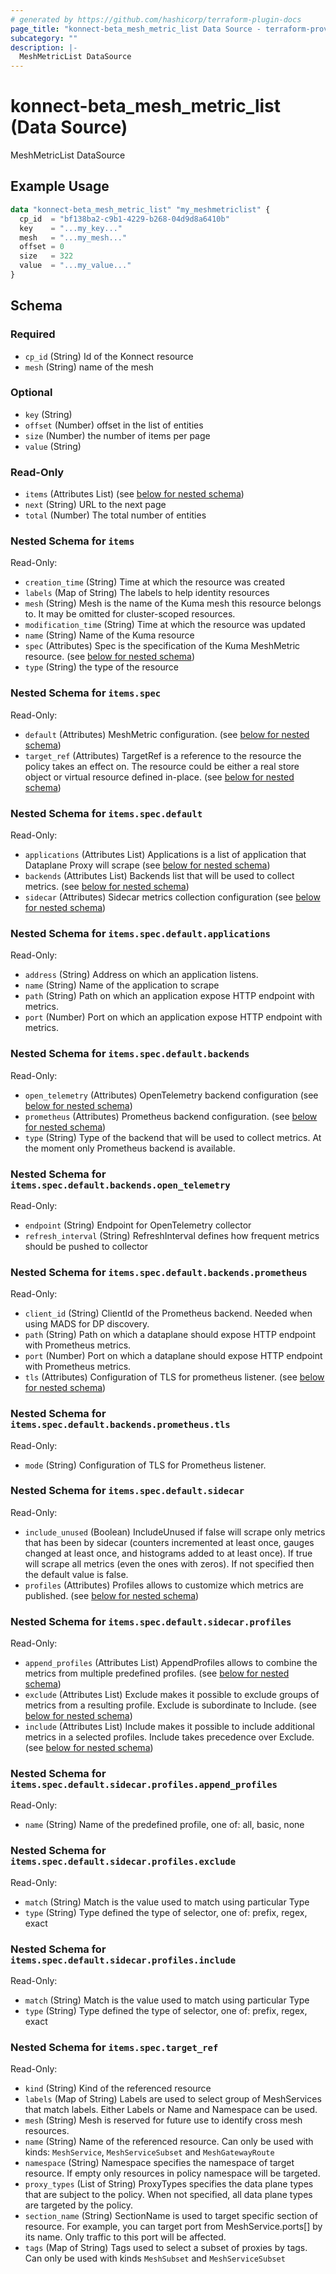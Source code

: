 ```yaml
---
# generated by https://github.com/hashicorp/terraform-plugin-docs
page_title: "konnect-beta_mesh_metric_list Data Source - terraform-provider-konnect-beta"
subcategory: ""
description: |-
  MeshMetricList DataSource
---
```


# konnect-beta_mesh_metric_list (Data Source)

MeshMetricList DataSource

## Example Usage

```terraform
data "konnect-beta_mesh_metric_list" "my_meshmetriclist" {
  cp_id  = "bf138ba2-c9b1-4229-b268-04d9d8a6410b"
  key    = "...my_key..."
  mesh   = "...my_mesh..."
  offset = 0
  size   = 322
  value  = "...my_value..."
}
```

<!-- schema generated by tfplugindocs -->
## Schema

### Required

- `cp_id` (String) Id of the Konnect resource
- `mesh` (String) name of the mesh

### Optional

- `key` (String)
- `offset` (Number) offset in the list of entities
- `size` (Number) the number of items per page
- `value` (String)

### Read-Only

- `items` (Attributes List) (see [below for nested schema](#nestedatt--items))
- `next` (String) URL to the next page
- `total` (Number) The total number of entities

<a id="nestedatt--items"></a>
### Nested Schema for `items`

Read-Only:

- `creation_time` (String) Time at which the resource was created
- `labels` (Map of String) The labels to help identity resources
- `mesh` (String) Mesh is the name of the Kuma mesh this resource belongs to. It may be omitted for cluster-scoped resources.
- `modification_time` (String) Time at which the resource was updated
- `name` (String) Name of the Kuma resource
- `spec` (Attributes) Spec is the specification of the Kuma MeshMetric resource. (see [below for nested schema](#nestedatt--items--spec))
- `type` (String) the type of the resource

<a id="nestedatt--items--spec"></a>
### Nested Schema for `items.spec`

Read-Only:

- `default` (Attributes) MeshMetric configuration. (see [below for nested schema](#nestedatt--items--spec--default))
- `target_ref` (Attributes) TargetRef is a reference to the resource the policy takes an effect on.
The resource could be either a real store object or virtual resource
defined in-place. (see [below for nested schema](#nestedatt--items--spec--target_ref))

<a id="nestedatt--items--spec--default"></a>
### Nested Schema for `items.spec.default`

Read-Only:

- `applications` (Attributes List) Applications is a list of application that Dataplane Proxy will scrape (see [below for nested schema](#nestedatt--items--spec--default--applications))
- `backends` (Attributes List) Backends list that will be used to collect metrics. (see [below for nested schema](#nestedatt--items--spec--default--backends))
- `sidecar` (Attributes) Sidecar metrics collection configuration (see [below for nested schema](#nestedatt--items--spec--default--sidecar))

<a id="nestedatt--items--spec--default--applications"></a>
### Nested Schema for `items.spec.default.applications`

Read-Only:

- `address` (String) Address on which an application listens.
- `name` (String) Name of the application to scrape
- `path` (String) Path on which an application expose HTTP endpoint with metrics.
- `port` (Number) Port on which an application expose HTTP endpoint with metrics.


<a id="nestedatt--items--spec--default--backends"></a>
### Nested Schema for `items.spec.default.backends`

Read-Only:

- `open_telemetry` (Attributes) OpenTelemetry backend configuration (see [below for nested schema](#nestedatt--items--spec--default--backends--open_telemetry))
- `prometheus` (Attributes) Prometheus backend configuration. (see [below for nested schema](#nestedatt--items--spec--default--backends--prometheus))
- `type` (String) Type of the backend that will be used to collect metrics. At the moment only Prometheus backend is available.

<a id="nestedatt--items--spec--default--backends--open_telemetry"></a>
### Nested Schema for `items.spec.default.backends.open_telemetry`

Read-Only:

- `endpoint` (String) Endpoint for OpenTelemetry collector
- `refresh_interval` (String) RefreshInterval defines how frequent metrics should be pushed to collector


<a id="nestedatt--items--spec--default--backends--prometheus"></a>
### Nested Schema for `items.spec.default.backends.prometheus`

Read-Only:

- `client_id` (String) ClientId of the Prometheus backend. Needed when using MADS for DP discovery.
- `path` (String) Path on which a dataplane should expose HTTP endpoint with Prometheus metrics.
- `port` (Number) Port on which a dataplane should expose HTTP endpoint with Prometheus metrics.
- `tls` (Attributes) Configuration of TLS for prometheus listener. (see [below for nested schema](#nestedatt--items--spec--default--backends--prometheus--tls))

<a id="nestedatt--items--spec--default--backends--prometheus--tls"></a>
### Nested Schema for `items.spec.default.backends.prometheus.tls`

Read-Only:

- `mode` (String) Configuration of TLS for Prometheus listener.




<a id="nestedatt--items--spec--default--sidecar"></a>
### Nested Schema for `items.spec.default.sidecar`

Read-Only:

- `include_unused` (Boolean) IncludeUnused if false will scrape only metrics that has been by sidecar (counters incremented
at least once, gauges changed at least once, and histograms added to at
least once). If true will scrape all metrics (even the ones with zeros).
If not specified then the default value is false.
- `profiles` (Attributes) Profiles allows to customize which metrics are published. (see [below for nested schema](#nestedatt--items--spec--default--sidecar--profiles))

<a id="nestedatt--items--spec--default--sidecar--profiles"></a>
### Nested Schema for `items.spec.default.sidecar.profiles`

Read-Only:

- `append_profiles` (Attributes List) AppendProfiles allows to combine the metrics from multiple predefined profiles. (see [below for nested schema](#nestedatt--items--spec--default--sidecar--profiles--append_profiles))
- `exclude` (Attributes List) Exclude makes it possible to exclude groups of metrics from a resulting profile.
Exclude is subordinate to Include. (see [below for nested schema](#nestedatt--items--spec--default--sidecar--profiles--exclude))
- `include` (Attributes List) Include makes it possible to include additional metrics in a selected profiles.
Include takes precedence over Exclude. (see [below for nested schema](#nestedatt--items--spec--default--sidecar--profiles--include))

<a id="nestedatt--items--spec--default--sidecar--profiles--append_profiles"></a>
### Nested Schema for `items.spec.default.sidecar.profiles.append_profiles`

Read-Only:

- `name` (String) Name of the predefined profile, one of: all, basic, none


<a id="nestedatt--items--spec--default--sidecar--profiles--exclude"></a>
### Nested Schema for `items.spec.default.sidecar.profiles.exclude`

Read-Only:

- `match` (String) Match is the value used to match using particular Type
- `type` (String) Type defined the type of selector, one of: prefix, regex, exact


<a id="nestedatt--items--spec--default--sidecar--profiles--include"></a>
### Nested Schema for `items.spec.default.sidecar.profiles.include`

Read-Only:

- `match` (String) Match is the value used to match using particular Type
- `type` (String) Type defined the type of selector, one of: prefix, regex, exact





<a id="nestedatt--items--spec--target_ref"></a>
### Nested Schema for `items.spec.target_ref`

Read-Only:

- `kind` (String) Kind of the referenced resource
- `labels` (Map of String) Labels are used to select group of MeshServices that match labels. Either Labels or
Name and Namespace can be used.
- `mesh` (String) Mesh is reserved for future use to identify cross mesh resources.
- `name` (String) Name of the referenced resource. Can only be used with kinds: `MeshService`,
`MeshServiceSubset` and `MeshGatewayRoute`
- `namespace` (String) Namespace specifies the namespace of target resource. If empty only resources in policy namespace
will be targeted.
- `proxy_types` (List of String) ProxyTypes specifies the data plane types that are subject to the policy. When not specified,
all data plane types are targeted by the policy.
- `section_name` (String) SectionName is used to target specific section of resource.
For example, you can target port from MeshService.ports[] by its name. Only traffic to this port will be affected.
- `tags` (Map of String) Tags used to select a subset of proxies by tags. Can only be used with kinds
`MeshSubset` and `MeshServiceSubset`
